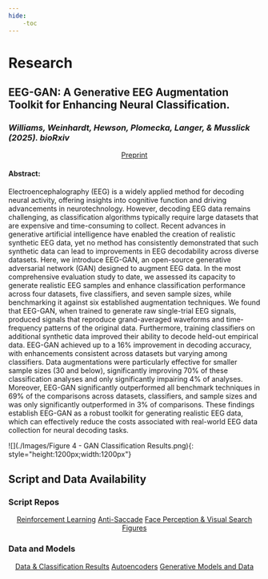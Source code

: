 ```yaml
---
hide:
    -toc
---
```


# Research

## <b>EEG-GAN: A Generative EEG Augmentation Toolkit for Enhancing Neural Classification.</b>
### <i>Williams, Weinhardt, Hewson, Plomecka, Langer, & Musslick (2025). bioRxiv</i>

<div style="text-align: center; margin-top: 1em;">
  <a href="TBD" class="md-button">
    Preprint
  </a>
</div>

#### Abstract: ####

Electroencephalography (EEG) is a widely applied method for decoding neural activity, offering insights into cognitive function and driving advancements in neurotechnology. However, decoding EEG data remains challenging, as classification algorithms typically require large datasets that are expensive and time-consuming to collect. Recent advances in generative artificial intelligence have enabled the creation of realistic synthetic EEG data, yet no method has consistently demonstrated that such synthetic data can lead to improvements in EEG decodability across diverse datasets. Here, we introduce EEG-GAN, an open-source generative adversarial network (GAN) designed to augment EEG data. In the most comprehensive evaluation study to date, we assessed its capacity to generate realistic EEG samples and enhance classification performance across four datasets, five classifiers, and seven sample sizes, while benchmarking it against six established augmentation techniques. We found that EEG-GAN, when trained to generate raw single-trial EEG signals, produced signals that reproduce grand-averaged waveforms and time-frequency patterns of the original data. Furthermore, training classifiers on additional synthetic data improved their ability to decode held-out empirical data. EEG-GAN achieved up to a 16% improvement in decoding accuracy, with enhancements consistent across datasets but varying among classifiers. Data augmentations were particularly effective for smaller sample sizes (30 and below), significantly improving 70% of these classification analyses and only significantly impairing 4% of analyses. Moreover, EEG-GAN significantly outperformed all benchmark techniques in 69% of the comparisons across datasets, classifiers, and sample sizes and was only significantly outperformed in 3% of comparisons. These findings establish EEG-GAN as a robust toolkit for generating realistic EEG data, which can effectively reduce the costs associated with real-world EEG data collection for neural decoding tasks.

![](./Images/Figure 4 - GAN Classification Results.png){: style="height:1200px;width:1200px"}

## <b>Script and Data Availability</b>

<h3>Script Repos</h3>
<div style="text-align: center; margin-bottom: 20px;">
  <a href="https://github.com/AutoResearch/EEG-GAN/tree/manuscript-reinforcement_learning_task" class="md-button">Reinforcement Learning</a>
  <a href="https://github.com/AutoResearch/EEG-GAN/tree/manuscript-antisaccade_task" class="md-button">Anti-Saccade</a>
  <a href="https://github.com/AutoResearch/EEG-GAN/tree/manuscript-ERPCORE_tasks" class="md-button">Face Perception & Visual Search</a>
  <a href="https://github.com/AutoResearch/EEG-GAN/tree/manuscript-results" class="md-button">Figures</a>
</div>

<h3>Data and Models</h3>
<div style="text-align: center;">
  <a href="https://osf.io/mj9cz/" class="md-button">Data & Classification Results</a>
  <a href="https://osf.io/znv7k/" class="md-button">Autoencoders</a>
  <a href="https://osf.io/s4agq/" class="md-button">Generative Models and Data</a>
</div>

